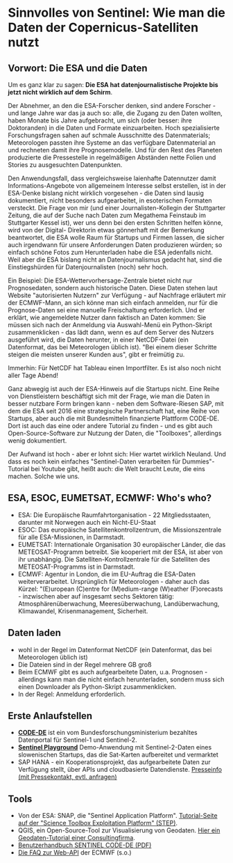 # Sinnvolles von Sentinel: Wie man die Daten der Copernicus-Satelliten nutzt #

## Vorwort: Die ESA und die Daten 

Um es ganz klar zu sagen: **Die ESA hat datenjournalistische Projekte bis jetzt nicht wirklich auf dem Schirm**.

Der Abnehmer, an den die ESA-Forscher denken, sind andere Forscher - und lange Jahre war das ja auch so: alle, die
Zugang zu den Daten wollten, haben Monate bis Jahre aufgebracht, um sich (oder besser: ihre Doktoranden) in die Daten 
und Formate einzuarbeiten. Hoch spezialisierte Forschungsfragen sahen auf schmale Ausschnitte des Datenmaterials; Meteorologen
passten ihre Systeme an das verfügbare Datenmaterial an und rechneten damit ihre Prognosemodelle. Und für den Rest des Planeten 
produzierte die Pressestelle in regelmäßigen Abständen nette Folien und Stories zu ausgesuchten Datenpunkten. 

Den Anwendungsfall, dass vergleichsweise laienhafte Datennutzer damit Informations-Angebote von allgemeinem Interesse selbst 
erstellen, ist in der ESA-Denke bislang nicht wirklich vorgesehen - die Daten sind lausig dokumentiert, nicht besonders aufgearbeitet, 
in esoterischen Formaten versteckt. Die Frage von mir (und einer Journalisten-Kollegin der Stuttgarter Zeitung, die auf der Suche nach 
Daten zum Megathema Feinstaub im Stuttgarter Kessel ist), wer uns denn bei den ersten Schritten helfen könne, wird von der Digital-
Direktorin etwas gönnerhaft mit der Bemerkung beantwortet, die ESA wolle Raum für Startups und Firmen lassen, die sicher auch irgendwann
für unsere Anforderungen Daten produzieren würden; so einfach schöne Fotos zum Herunterladen habe die ESA jedenfalls nicht. Weil aber die 
ESA bislang nicht an Datenjournalismus gedacht hat, sind die Einstiegshürden für Datenjournalisten (noch) sehr hoch. 

Ein Beispiel: Die ESA-Wettervorhersage-Zentrale bietet nicht nur Prognosedaten, sondern auch historische Daten. Diese Daten stehen
laut Website "autorisierten Nutzern" zur Verfügung - auf Nachfrage erläutert mir der ECMWF-Mann, an sich könne man sich einfach anmelden, 
nur für die Prognose-Daten sei eine manuelle Freischaltung erforderlich. Und er erklärt, wie angemeldete Nutzer dann faktisch an Daten
kommen: Sie müssen sich nach der Anmeldung via Auswahl-Menü ein Python-Skript zusammenklicken - das lädt dann, wenn es auf dem Server des 
Nutzers ausgeführt wird, die Daten herunter, in einer NetCDF-Datei (ein Datenformat, das bei Meteorologen üblich ist). "Bei einem dieser
Schritte steigen die meisten unserer Kunden aus", gibt er freimütig zu. 

Immerhin: Für NetCDF hat Tableau einen Importfilter. Es ist also noch nicht aller Tage Abend!

Ganz abwegig ist auch der ESA-Hinweis auf die Startups nicht. Eine Reihe von Dienstleistern beschäftigt sich mit der Frage, wie
man die Daten in besser nutzbare Form bringen kann - neben dem Software-Riesen SAP, mit dem die ESA seit 2016 eine strategische Partnerschaft
hat, eine Reihe von Startups, aber auch die mit Bundesmitteln finanzierte Plattform CODE-DE. Dort ist auch das eine oder andere 
Tutorial zu finden - und es gibt auch Open-Source-Software zur Nutzung der Daten, die "Toolboxes", allerdings wenig dokumentiert. 

Der Aufwand ist hoch - aber er lohnt sich: Hier wartet wirklich Neuland. Und dass es noch kein einfaches "Sentinel-Daten verarbeiten für Dummies"-
Tutorial bei Youtube gibt, heißt auch: die Welt braucht Leute, die eins machen. Solche wie uns. 

## ESA, ESOC, EUMETSAT, ECMWF: Who's who?

- ESA: Die Europäische Raumfahrtorganisation - 22 Mitgliedsstaaten, darunter mit Norwegen auch ein Nicht-EU-Staat
- ESOC: Das europäische Satellitenkontrollzentrum, die Missionszentrale für alle ESA-Missionen, in Darmstadt. 
- EUMETSAT: Internationale Organisation 30 europäischer Länder, die das METEOSAT-Programm betreibt. Sie kooperiert mit der ESA, ist aber von ihr
unabhängig. Die Satelliten-Kontrollzentrale für die Satelliten des METEOSAT-Programms ist in Darmstadt. 
- ECMWF: Agentur in London, die im EU-Auftrag die ESA-Daten weiterverarbeitet. Ursprünglich für Meteorologen - daher auch das Kürzel: "(E)uropean
(C)entre for (M)edium-range (W)eather (F)orecasts - inzwischen aber auf insgesamt sechs Sektoren tätig: Atmosphärenüberwachung, Meeresüberwachung, 
Landüberwachung, Klimawandel, Krisenmanagement, Sicherheit. 

## Daten laden

- wohl in der Regel im Datenformat NetCDF (ein Datenformat, das bei Meteorologen üblich ist)
- Die Dateien sind in der Regel mehrere GB groß
- Beim ECMWF gibt es auch aufgearbeitete Daten, u.a. Prognosen - allerdings kann man die nicht einfach herunterladen, sondern muss sich einen Downloader als Python-Skript zusammenklicken. 
- In der Regel: Anmeldung erforderlich. 

## Erste Anlaufstellen ##

- [**CODE-DE**](http://code-de.org) ist ein vom Bundesforschungsministerium bezahltes Datenportal für Sentinel-1 und Sentinel-2. 
- [**Sentinel Playground**](http://apps.sentinel-hub.com/sentinel-playground/) Demo-Anwendung mit Sentinel-2-Daten eines slowenischen
Startups, das die Sat-Karten aufbereitet und vermarktet
- SAP HANA - ein Kooperationsprojekt, das aufgearbeitete Daten zur Verfügung stellt, über APIs und cloudbasierte Datendienste. [Presseinfo (mit Pressekontakt, evtl. anfragen)](https://news.sap.com/germany/sap-hana-esa-muenchner-rueck/)

## Tools ##

- Von der ESA: SNAP, die "Sentinel Application Platform". [Tutorial-Seite auf der "Science Toolbox Exploitation Platform" (STEP)](http://step.esa.int/main/doc/tutorials/snap-tutorials/).
- QGIS, ein Open-Source-Tool zur Visualisierung von Geodaten. [Hier ein Geodaten-Tutorial einer Consultingfirma](https://www.lutraconsulting.co.uk/blog/2017/11/02/working-with-climate-data-in-qgis/).
- [Benutzerhandbuch SENTINEL CODE-DE (PDF)](https://code-de.org/de/manuals/CD-UM-3301DE_Benutzerhandbuch_v1.1_online.pdf)
- [Die FAQ zur Web-API](https://software.ecmwf.int/wiki/display/WEBAPI/Web-API+FAQ) der ECMWF (s.o.)

